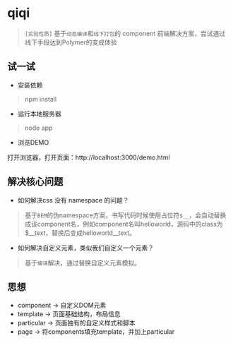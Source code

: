 qiqi
====

> `[实验性质]` 基于`动态编译`和`线下打包`的 component 前端解决方案，尝试通过线下手段达到Polymer的变成体验

试一试
------

* 安装依赖

> npm install

* 运行本地服务器

> node app

* 浏览DEMO

打开浏览器，打开页面：http://localhost:3000/demo.html


解决核心问题
------------

* 如何解决css 没有 namespace 的问题？
> 基于`BEM`的伪namespace方案，书写代码时候使用占位符`$__`，会自动替换成该component名，例如component名叫helloworld，源码中的class为$__text，替换后变成helloworld__text。

* 如何解决自定义元素，类似我们自定义一个<helloworld></helloworld>元素？
> 基于`编译`解决，通过替换自定义元素模拟。


思想
----

* component -> 自定义DOM元素
* template -> 页面基础结构，布局信息
* particular -> 页面独有的自定义样式和脚本
* page -> 将components填充template，并加上particular
